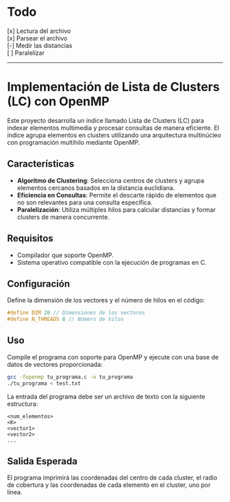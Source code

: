 # Todo
[x] Lectura del archivo<br>
[x] Parsear el archivo<br>
[-] Medir las distancias<br>
[ ] Paralelizar<br>

---

# Implementación de Lista de Clusters (LC) con OpenMP

Este proyecto desarrolla un índice llamado Lista de Clusters (LC) para indexar elementos multimedia y procesar consultas de manera eficiente. El índice agrupa elementos en clusters utilizando una arquitectura multinúcleo con programación multihilo mediante OpenMP.

## Características

- **Algoritmo de Clustering**: Selecciona centros de clusters y agrupa elementos cercanos basados en la distancia euclidiana.
- **Eficiencia en Consultas**: Permite el descarte rápido de elementos que no son relevantes para una consulta específica.
- **Paralelización**: Utiliza múltiples hilos para calcular distancias y formar clusters de manera concurrente.

## Requisitos

- Compilador que soporte OpenMP.
- Sistema operativo compatible con la ejecución de programas en C.

## Configuración

Define la dimensión de los vectores y el número de hilos en el código:

```c
#define DIM 20 // Dimensiones de los vectores
#define N_THREADS 8 // Número de hilos
```

## Uso

Compile el programa con soporte para OpenMP y ejecute con una base de datos de vectores proporcionada:

```bash
gcc -fopenmp tu_programa.c -o tu_programa
./tu_programa < test.txt
```

La entrada del programa debe ser un archivo de texto con la siguiente estructura:

```
<num_elementos>
<K>
<vector1>
<vector2>
...
```

## Salida Esperada

El programa imprimirá las coordenadas del centro de cada cluster, el radio de cobertura y las coordenadas de cada elemento en el cluster, uno por línea.
